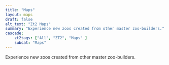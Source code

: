 ```yaml
---
title: "Maps"
layout: maps
draft: false
alt_text: "Zt2 Maps"
summary: "Experience new zoos created from other master zoo-builders."
cascade:
    zt2tags: ["All", "ZT2", "Maps" ]
    subcat: "Maps"
---
```


Experience new zoos created from other master zoo-builders.